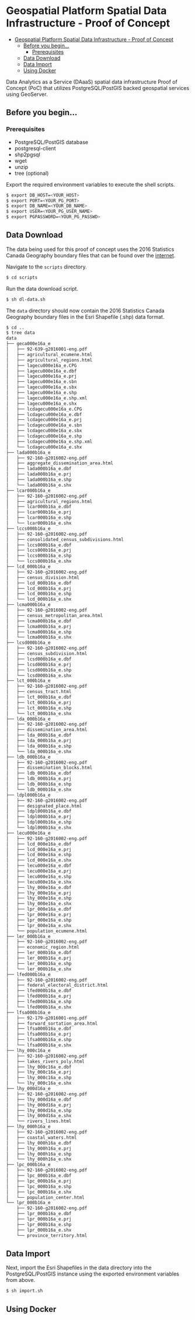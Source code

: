 # Geospatial Platform Spatial Data Infrastructure - Proof of Concept

- [Geospatial Platform Spatial Data Infrastructure - Proof of Concept](#geospatial-platform-spatial-data-infrastructure---proof-of-concept)
  * [Before you begin...](#before-you-begin)
    + [Prerequisites](#prerequisites)
  * [Data Download](#data-download)
  * [Data Import](#data-import)
  * [Using Docker](#using-docker)

Data Analytics as a Service (DAaaS) spatial data infrastructure Proof of Concept (PoC)  that utilizes PostgreSQL/PostGIS backed geospatial services using GeoServer.

## Before you begin...

### Prerequisites
* PostgreSQL/PostGIS database
* postgresql-client
* shp2pgsql
* wget
* unzip
* tree (optional)

Export the required environment variables to execute the shell scripts.

```sh
$ export DB_HOST=<YOUR_HOST>
$ export PORT=<YOUR_PG_PORT>
$ export DB_NAME=<YOUR_DB_NAME>
$ export USER=<YOUR_PG_USER_NAME>
$ export PGPASSWORD=<YOUR_PG_PASSWD>
```

## Data Download

The data being used for this proof of concept uses the 2016 Statistics Canada Geography boundary files that can be found over the [internet](https://www12.statcan.gc.ca/census-recensement/2011/geo/bound-limit/bound-limit-2016-eng.cfm).

Navigate to the `scripts` directory.

```sh
$ cd scripts
```

Run the data download script.

```sh
$ sh dl-data.sh
```

The `data` directory should now contain the 2016 Statistics Canada Geography boundary files in the Esri Shapefile (.shp) data format.

```sh
$ cd ..
$ tree data
data
├── geca000e16a_e
│   ├── 92-639-g2016001-eng.pdf
│   ├── agricultural_ecumene.html
│   ├── agricultural_regions.html
│   ├── lagecu000e16a_e.CPG
│   ├── lagecu000e16a_e.dbf
│   ├── lagecu000e16a_e.prj
│   ├── lagecu000e16a_e.sbn
│   ├── lagecu000e16a_e.sbx
│   ├── lagecu000e16a_e.shp
│   ├── lagecu000e16a_e.shp.xml
│   ├── lagecu000e16a_e.shx
│   ├── lcdagecu000e16a_e.CPG
│   ├── lcdagecu000e16a_e.dbf
│   ├── lcdagecu000e16a_e.prj
│   ├── lcdagecu000e16a_e.sbn
│   ├── lcdagecu000e16a_e.sbx
│   ├── lcdagecu000e16a_e.shp
│   ├── lcdagecu000e16a_e.shp.xml
│   └── lcdagecu000e16a_e.shx
├── lada000b16a_e
│   ├── 92-160-g2016002-eng.pdf
│   ├── aggregate_dissemination_area.html
│   ├── lada000b16a_e.dbf
│   ├── lada000b16a_e.prj
│   ├── lada000b16a_e.shp
│   └── lada000b16a_e.shx
├── lcar000b16a_e
│   ├── 92-160-g2016002-eng.pdf
│   ├── agricultural_regions.html
│   ├── lcar000b16a_e.dbf
│   ├── lcar000b16a_e.prj
│   ├── lcar000b16a_e.shp
│   └── lcar000b16a_e.shx
├── lccs000b16a_e
│   ├── 92-160-g2016002-eng.pdf
│   ├── consolidated_census_subdivisions.html
│   ├── lccs000b16a_e.dbf
│   ├── lccs000b16a_e.prj
│   ├── lccs000b16a_e.shp
│   └── lccs000b16a_e.shx
├── lcd_000b16a_e
│   ├── 92-160-g2016002-eng.pdf
│   ├── census_division.html
│   ├── lcd_000b16a_e.dbf
│   ├── lcd_000b16a_e.prj
│   ├── lcd_000b16a_e.shp
│   └── lcd_000b16a_e.shx
├── lcma000b16a_e
│   ├── 92-160-g2016002-eng.pdf
│   ├── census_metropolitan_area.html
│   ├── lcma000b16a_e.dbf
│   ├── lcma000b16a_e.prj
│   ├── lcma000b16a_e.shp
│   └── lcma000b16a_e.shx
├── lcsd000b16a_e
│   ├── 92-160-g2016002-eng.pdf
│   ├── census_subdivision.html
│   ├── lcsd000b16a_e.dbf
│   ├── lcsd000b16a_e.prj
│   ├── lcsd000b16a_e.shp
│   └── lcsd000b16a_e.shx
├── lct_000b16a_e
│   ├── 92-160-g2016002-eng.pdf
│   ├── census_tract.html
│   ├── lct_000b16a_e.dbf
│   ├── lct_000b16a_e.prj
│   ├── lct_000b16a_e.shp
│   └── lct_000b16a_e.shx
├── lda_000b16a_e
│   ├── 92-160-g2016002-eng.pdf
│   ├── dissemination_area.html
│   ├── lda_000b16a_e.dbf
│   ├── lda_000b16a_e.prj
│   ├── lda_000b16a_e.shp
│   └── lda_000b16a_e.shx
├── ldb_000b16a_e
│   ├── 92-160-g2016002-eng.pdf
│   ├── dissemination_blocks.html
│   ├── ldb_000b16a_e.dbf
│   ├── ldb_000b16a_e.prj
│   ├── ldb_000b16a_e.shp
│   └── ldb_000b16a_e.shx
├── ldpl000b16a_e
│   ├── 92-160-g2016002-eng.pdf
│   ├── designated_place.html
│   ├── ldpl000b16a_e.dbf
│   ├── ldpl000b16a_e.prj
│   ├── ldpl000b16a_e.shp
│   └── ldpl000b16a_e.shx
├── lecu000e16a_e
│   ├── 92-160-g2016002-eng.pdf
│   ├── lcd_000e16a_e.dbf
│   ├── lcd_000e16a_e.prj
│   ├── lcd_000e16a_e.shp
│   ├── lcd_000e16a_e.shx
│   ├── lecu000e16a_e.dbf
│   ├── lecu000e16a_e.prj
│   ├── lecu000e16a_e.shp
│   ├── lecu000e16a_e.shx
│   ├── lhy_000e16a_e.dbf
│   ├── lhy_000e16a_e.prj
│   ├── lhy_000e16a_e.shp
│   ├── lhy_000e16a_e.shx
│   ├── lpr_000e16a_e.dbf
│   ├── lpr_000e16a_e.prj
│   ├── lpr_000e16a_e.shp
│   ├── lpr_000e16a_e.shx
│   └── population_ecumene.html
├── ler_000b16a_e
│   ├── 92-160-g2016002-eng.pdf
│   ├── economic_region.html
│   ├── ler_000b16a_e.dbf
│   ├── ler_000b16a_e.prj
│   ├── ler_000b16a_e.shp
│   └── ler_000b16a_e.shx
├── lfed000b16a_e
│   ├── 92-160-g2016002-eng.pdf
│   ├── federal_electoral_district.html
│   ├── lfed000b16a_e.dbf
│   ├── lfed000b16a_e.prj
│   ├── lfed000b16a_e.shp
│   └── lfed000b16a_e.shx
├── lfsa000b16a_e
│   ├── 92-179-g2016001-eng.pdf
│   ├── forward_sortation_area.html
│   ├── lfsa000b16a_e.dbf
│   ├── lfsa000b16a_e.prj
│   ├── lfsa000b16a_e.shp
│   └── lfsa000b16a_e.shx
├── lhy_000c16a_e
│   ├── 92-160-g2016002-eng.pdf
│   ├── lakes_rivers_poly.html
│   ├── lhy_000c16a_e.dbf
│   ├── lhy_000c16a_e.prj
│   ├── lhy_000c16a_e.shp
│   └── lhy_000c16a_e.shx
├── lhy_000d16a_e
│   ├── 92-160-g2016002-eng.pdf
│   ├── lhy_000d16a_e.dbf
│   ├── lhy_000d16a_e.prj
│   ├── lhy_000d16a_e.shp
│   ├── lhy_000d16a_e.shx
│   └── rivers_lines.html
├── lhy_000h16a_e
│   ├── 92-160-g2016002-eng.pdf
│   ├── coastal_waters.html
│   ├── lhy_000h16a_e.dbf
│   ├── lhy_000h16a_e.prj
│   ├── lhy_000h16a_e.shp
│   └── lhy_000h16a_e.shx
├── lpc_000b16a_e
│   ├── 92-160-g2016002-eng.pdf
│   ├── lpc_000b16a_e.dbf
│   ├── lpc_000b16a_e.prj
│   ├── lpc_000b16a_e.shp
│   ├── lpc_000b16a_e.shx
│   └── population_center.html
└── lpr_000b16a_e
    ├── 92-160-g2016002-eng.pdf
    ├── lpr_000b16a_e.dbf
    ├── lpr_000b16a_e.prj
    ├── lpr_000b16a_e.shp
    ├── lpr_000b16a_e.shx
    └── province_territory.html
```

## Data Import

Next, import the Esri Shapefiles in the data directory into the PostgreSQL/PostGIS instance using the exported environment variables from above.

```sh
$ sh import.sh
```

## Using Docker

